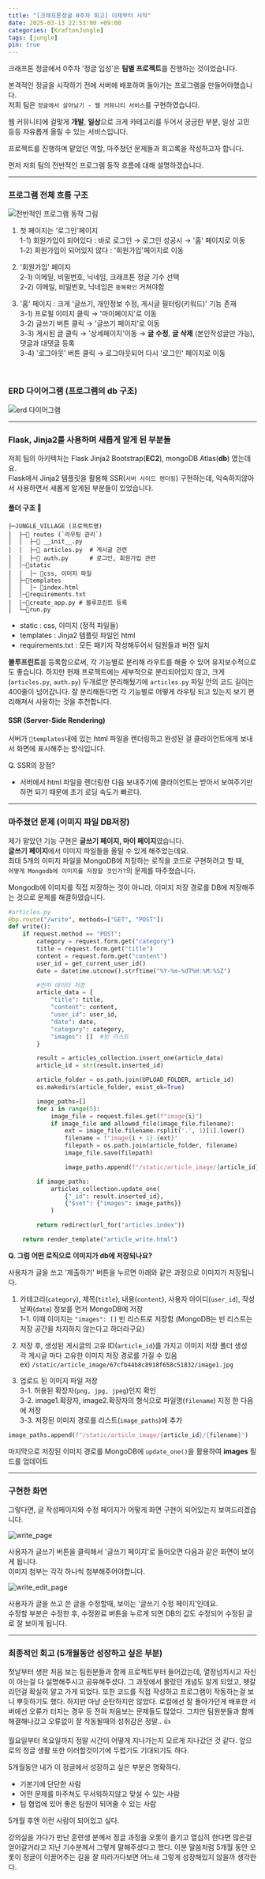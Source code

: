 ```yaml
---
title: "[크래프톤정글 0주차 회고] 이제부터 시작"
date: 2025-03-13 22:53:00 +09:00
categories: [KraftonJungle]
tags: [jungle]
pin: true
---
```


크래프톤 정글에서 0주차 '정글 입성'은 **팀별 프로젝트**를 진행하는 것이었습니다.

본격적인 정글을 시작하기 전에 서버에 배포하여 돌아가는 프로그램을 만들어야했습니다.  
저희 팀은 `정글에서 살아남기 - 웹 커뮤니티 서비스`를 구현하였습니다.

웹 커뮤니티에 걸맞게 **개발**, **일상**으로 크게 카테고리를 두어서 궁금한 부분, 일상 고민 등등 자유롭게 올릴 수 있는 서비스입니다.

프로젝트를 진행하며 맡았던 역할, 마주쳤던 문제들과 회고록을 작성하고자 합니다.

먼저 저희 팀의 전반적인 프로그램 동작 흐름에 대해 설명하겠습니다.

---

### 프로그램 전체 흐름 구조

![전반적인 프로그램 동작 그림](/assets/img/program_full_flow.jpg)

1. 첫 페이지는 '로그인'페이지  
   1-1) 회원가입이 되어있다 : 바로 로그인 → 로그인 성공시 → '홈' 페이지로 이동  
   1-2) 회원가입이 되어있지 않다 : '회원가입'페이지로 이동

2. '회원가입' 페이지  
   2-1) 이메일, 비밀번호, 닉네임, 크래프톤 정글 기수 선택  
   2-2) 이메일, 비밀번호, 닉네임은 `중복확인` 거쳐야함

3. '홈' 페이지 : 크게 '글쓰기, 개인정보 수정, 게시글 필터링(키워드)' 기능 존재  
   3-1) 프로필 이미지 클릭 → '마이페이지'로 이동  
   3-2) 글쓰기 버튼 클릭 → '글쓰기 페이지'로 이동  
   3-3) 게시된 글 클릭 → '상세페이지'이동 → **글 수정**, **글 삭제** (본인작성글만 가능), 댓글과 대댓글 등록  
   3-4) '로그아웃' 버튼 클릭 → 로그아웃되어 다시 '로그인' 페이지로 이동

<br>

### ERD 다이어그램 (프로그램의 db 구조)

![erd 다이어그램](https://github.com/user-attachments/assets/5412fb09-4a3a-4579-acb3-9b59733ae650)

---

### Flask, Jinja2를 사용하며 새롭게 알게 된 부분들

저희 팀의 아키텍처는 Flask Jinja2 Bootstrap(**EC2**), mongoDB Atlas(**db**) 였는데요.  
Flask에서 Jinja2 템플릿을 활용해 SSR(`서버 사이드 렌더링`) 구현하는데, 익숙하지않아서 사용하면서 새롭게 알게된 부분들이 있었습니다.

#### 폴더 구조 📂

```
├─JUNGLE_VILLAGE (프로젝트명)
│  ├─📁 routes (`라우팅 관리`)
│  │  ├─📄 __init__.py
│  │  ├─📄 articles.py  # 게시글 관련
│  │  ├─📄 auth.py      # 로그인, 회원가입 관련
│  │─📁static
│  │  │─ 📁css, 이미지 파일
│  ├─📁templates
│  │  │─ 📁index.html
│  │─📁requirements.txt
|  |─📁create_app.py # 블루프린트 등록
│  └─📁run.py
```

- static : css, 이미지 (정적 파일들)
- templates : Jinja2 템플릿 파일인 html
- requirements.txt : 모든 패키지 작성해두어서 팀원들과 버전 일치

**블루프린트**를 등록함으로써, 각 기능별로 분리해 라우트를 해줄 수 있어 유지보수적으로도 좋습니다. 하지만 현재 프로젝트에는 세부적으로 분리되어있지 않고, 크게 (`articles.py`, `auth.py`) 두개로만 분리해뒀기에 `articles.py` 파일 안의 코드 길이는 400줄이 넘어갑니다. 잘 분리해둔다면 각 기능별로 어떻게 라우팅 되고 있는지 보기 편리해져서 사용하는 것을 추천합니다.

#### SSR (Server-Side Rendering)

서버가 `📁templates`내에 있는 html 파일을 렌더링하고 완성된 걸 클라이언트에게 보내서 화면에 표시해주는 방식입니다.

Q. SSR의 장점?

- 서버에서 html 파일을 렌더링한 다음 보내주기에 클라이언트는 받아서 보여주기만 하면 되기 때문에 초기 로딩 속도가 빠르다.

---

### 마주쳤던 문제 (이미지 파일 DB저장)

제가 맡았던 기능 구현은 **글쓰기 페이지, 마이 페이지**였습니다.  
**글쓰기 페이지**에서 이미지 파일들을 올릴 수 있게 해주었는데요.  
최대 5개의 이미지 파일을 MongoDB에 저장하는 로직을 코드로 구현하려고 할 때,  
`어떻게 Mongodb에 이미지를 저장할 것인가?`의 문제를 마주쳤습니다.

Mongodb에 이미지를 직접 저장하는 것이 아니라, 이미지 저장 경로를 DB에 저장해주는 것으로 문제를 해결하였습니다.

```python
#articles.py
@bp.route("/write", methods=["GET", "POST"])
def write():
    if request.method == "POST":
        category = request.form.get("category")
        title = request.form.get("title")
        content = request.form.get("content")
        user_id = get_current_user_id()
        date = datetime.utcnow().strftime("%Y-%m-%dT%H:%M:%SZ")

        #먼저 데이터 저장
        article_data = {
            "title": title,
            "content": content,
            "user_id": user_id,
            "date": date,
            "category": category,
            "images": []  #빈 리스트
        }

        result = articles_collection.insert_one(article_data)
        article_id = str(result.inserted_id)

        article_folder = os.path.join(UPLOAD_FOLDER, article_id)
        os.makedirs(article_folder, exist_ok=True)

        image_paths=[]
        for i in range(5):
            image_file = request.files.get(f"image{i}")
            if image_file and allowed_file(image_file.filename):
                ext = image_file.filename.rsplit('.', 1)[1].lower()
                filename = f"image{i + 1}.{ext}"
                filepath = os.path.join(article_folder, filename)
                image_file.save(filepath)

                image_paths.append(f"/static/article_image/{article_id}/{filename}")

        if image_paths:
            articles_collection.update_one(
                {"_id": result.inserted_id},
                {"$set": {"images": image_paths}}
            )

        return redirect(url_for("articles.index"))

    return render_template("article_write.html")
```

**Q. 그럼 어떤 로직으로 이미지가 db에 저장되나요?**

사용자가 글을 쓰고 '제출하기' 버튼을 누르면 아래와 같은 과정으로 이미지가 저장됩니다.

1. 카테고리(`category`), 제목(`title`), 내용(`content`), 사용자 아이디(`user_id`), 작성날짜(`date`) 정보를 먼저 MongoDB에 저장  
   1-1. 이때 이미지는 `"images": []` 빈 리스트로 저장함 (MongoDB는 빈 리스트는 저장 공간을 차지하지 않는다고 하더라구요)

2. 저장 후, 생성된 게시글의 고유 ID(`article_id`)를 가지고 이미지 저장 폴더 생성  
   각 게시글 마다 고유한 이미지 저장 경로를 가질 수 있음  
    ex) `/static/article_image/67cfb44b8c8918f658c51832/image1.jpg`

3. 업로드 된 이미지 파일 저장  
   3-1. 허용된 확장자(`png, jpg, jpeg`)인지 확인  
   3-2. image1.확장자, image2.확장자의 형식으로 파일명(`filename`) 지정 한 다음에 저장  
   3-3. 저장된 이미지 경로를 리스트(`image_paths`)에 추가

```python
image_paths.append(f"/static/article_image/{article_id}/{filename}")
```

마지막으로 저장된 이미지 경로를 MongoDB에 `update_one()`을 활용하여 **images** 필드를 업데이트

---

### 구현한 화면

그렇다면, 글 작성페이지와 수정 페이지가 어떻게 화면 구현이 되어있는지 보여드리겠습니다.

![write_page](https://github.com/user-attachments/assets/50ce604b-5b58-41b1-978d-ceee21e7be74)

사용자가 글쓰기 버튼을 클릭해서 '글쓰기 페이지'로 들어오면 다음과 같은 화면이 보이게 됩니다.  
이미지 첨부는 각각 하나씩 첨부해주어야합니다.

![write_edit_page](https://github.com/user-attachments/assets/3c71bf0b-fab0-430d-913a-370a933114c5)

사용자가 글을 쓰고 쓴 글을 수정할때, 보이는 '글쓰기 수정 페이지'인데요.  
수정할 부분은 수정한 후, 수정완료 버튼을 누르게 되면 DB의 값도 수정되어 수정된 글로 잘 보이게 됩니다.

---

### 최종적인 회고 (5개월동안 성장하고 싶은 부분)

첫날부터 생판 처음 보는 팀원분들과 함께 프로젝트부터 들어갔는데, 열정넘치시고 자신이 아는걸 다 설명해주시고 공유해주셨다. 그 과정에서 몰랐던 개념도 알게 되었고, 헷갈리던걸 확실히 알고 가게 되었다. 또한 코드를 직접 작성하고 프로그램이 작동하는걸 보니 뿌듯하기도 했다. 하지만 마냥 순탄하지만 않았다. 로컬에선 잘 돌아가던게 배포한 서버에선 오류가 터지는 경우 등 전혀 처음보는 문제들도 많았다. 그치만 팀원분들과 함께 해결해나갔고 오류없이 잘 작동될때의 성취감은 정말.. 👍

월요일부터 목요일까지 정말 시간이 어떻게 지나가는지 모르게 지나갔던 것 같다. 앞으로의 정글 생활 또한 이러할것이기에 두렵기도 기대되기도 하다.

5개월동안 내가 이 정글에서 성장하고 싶은 부분은 명확하다.

- 기본기에 단단한 사람
- 어떤 문제를 마주쳐도 무서워하지않고 맞설 수 있는 사람
- 팀 협업에 있어 좋은 팀원이 되어줄 수 있는 사람

5개월 후엔 이런 사람이 되어있고 싶다.

강의실을 가다가 만난 훈련생 분께서 정글 과정을 오롯이 즐기고 열심히 한다면 많은걸 얻어갈거라고 지난 기수분께서 그렇게 말해주셨다고 했다. 이분 말씀처럼 5개월 동안 오롯이 정글이 이끌어주는 길을 잘 따라가다보면 어느새 그렇게 성장해있지 않을까 생각한다.
